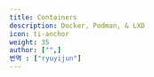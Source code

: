 ```yaml
---
title: Containers
description: Docker, Podman, & LXD
icon: ti-anchor
weight: 35
author: ["",]
번역 : ["ryuyijun"]
---
```

